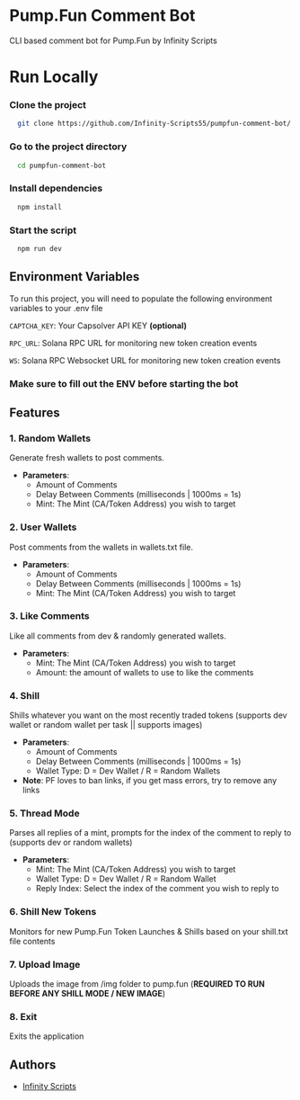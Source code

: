 
# Pump.Fun Comment Bot

CLI based comment bot for Pump.Fun by Infinity Scripts 

# Run Locally

### Clone the project

```bash
  git clone https://github.com/Infinity-Scripts55/pumpfun-comment-bot/
```

### Go to the project directory

```bash
  cd pumpfun-comment-bot
```

### Install dependencies

```bash
  npm install
```

### Start the script

```bash
  npm run dev
```


## Environment Variables

To run this project, you will need to populate the following environment variables to your .env file

`CAPTCHA_KEY`: Your Capsolver API KEY **(optional)**

`RPC_URL`: Solana RPC URL for monitoring new token creation events

`WS`: Solana RPC Websocket URL for monitoring new token creation events

### Make sure to fill out the ENV before starting the bot 
## Features

### 1. Random Wallets
Generate fresh wallets to post comments.
- **Parameters**:
  - Amount of Comments
  - Delay Between Comments (milliseconds | 1000ms = 1s)
  - Mint: The Mint (CA/Token Address) you wish to target

### 2. User Wallets
Post comments from the wallets in wallets.txt file.
- **Parameters**:
  - Amount of Comments
  - Delay Between Comments (milliseconds | 1000ms = 1s)
  - Mint: The Mint (CA/Token Address) you wish to target

### 3. Like Comments
Like all comments from dev & randomly generated wallets.
- **Parameters**:
  - Mint: The Mint (CA/Token Address) you wish to target
  - Amount: the amount of wallets to use to like the comments

### 4. Shill
Shills whatever you want on the most recently traded tokens (supports dev wallet or random wallet per task || supports images)
- **Parameters**:
  - Amount of Comments
  - Delay Between Comments (milliseconds | 1000ms = 1s)
  - Wallet Type: D = Dev Wallet / R = Random Wallets
- **Note**: PF loves to ban links, if you get mass errors, try to remove any links

### 5. Thread Mode
Parses all replies of a mint, prompts for the index of the comment to reply to (supports dev or random wallets)
- **Parameters**:
  - Mint: The Mint (CA/Token Address) you wish to target
  - Wallet Type: D = Dev Wallet / R = Random Wallet
  - Reply Index: Select the index of the comment you wish to reply to

### 6. Shill New Tokens
Monitors for new Pump.Fun Token Launches & Shills based on your shill.txt file contents

### 7. Upload Image
Uploads the image from /img folder to pump.fun (**REQUIRED TO RUN BEFORE ANY SHILL MODE / NEW IMAGE**)

### 8. Exit
Exits the application
## Authors

- [Infinity Scripts](https://discord.gg/infinityscripts)

